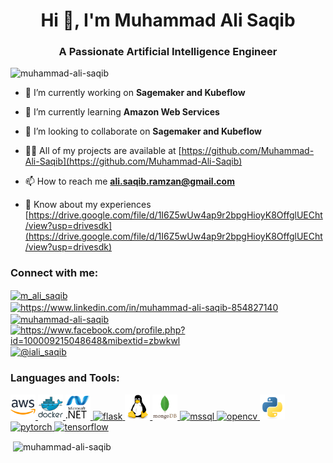 <h1 align="center">Hi 👋, I'm Muhammad Ali Saqib</h1>
<h3 align="center">A Passionate Artificial Intelligence Engineer</h3>

<p align="left"> <img src="https://komarev.com/ghpvc/?username=muhammad-ali-saqib&label=Profile%20views&color=0e75b6&style=flat" alt="muhammad-ali-saqib" /> </p>

- 🔭 I’m currently working on **Sagemaker and Kubeflow**

- 🌱 I’m currently learning **Amazon Web Services**

- 👯 I’m looking to collaborate on **Sagemaker and Kubeflow**

- 👨‍💻 All of my projects are available at [https://github.com/Muhammad-Ali-Saqib](https://github.com/Muhammad-Ali-Saqib)

- 📫 How to reach me **ali.saqib.ramzan@gmail.com**

- 📄 Know about my experiences [https://drive.google.com/file/d/1I6Z5wUw4ap9r2bpgHioyK8OffglUECht/view?usp=drivesdk](https://drive.google.com/file/d/1I6Z5wUw4ap9r2bpgHioyK8OffglUECht/view?usp=drivesdk)

<h3 align="left">Connect with me:</h3>
<p align="left">
<a href="https://twitter.com/m_ali_saqib" target="blank"><img align="center" src="https://raw.githubusercontent.com/rahuldkjain/github-profile-readme-generator/master/src/images/icons/Social/twitter.svg" alt="m_ali_saqib" height="30" width="40" /></a>
<a href="https://linkedin.com/in/https://www.linkedin.com/in/muhammad-ali-saqib-854827140" target="blank"><img align="center" src="https://raw.githubusercontent.com/rahuldkjain/github-profile-readme-generator/master/src/images/icons/Social/linked-in-alt.svg" alt="https://www.linkedin.com/in/muhammad-ali-saqib-854827140" height="30" width="40" /></a>
<a href="https://stackoverflow.com/users/muhammad-ali-saqib" target="blank"><img align="center" src="https://raw.githubusercontent.com/rahuldkjain/github-profile-readme-generator/master/src/images/icons/Social/stack-overflow.svg" alt="muhammad-ali-saqib" height="30" width="40" /></a>
<a href="https://fb.com/https://www.facebook.com/profile.php?id=100009215048648&mibextid=zbwkwl" target="blank"><img align="center" src="https://raw.githubusercontent.com/rahuldkjain/github-profile-readme-generator/master/src/images/icons/Social/facebook.svg" alt="https://www.facebook.com/profile.php?id=100009215048648&mibextid=zbwkwl" height="30" width="40" /></a>
<a href="https://instagram.com/@iali_saqib" target="blank"><img align="center" src="https://raw.githubusercontent.com/rahuldkjain/github-profile-readme-generator/master/src/images/icons/Social/instagram.svg" alt="@iali_saqib" height="30" width="40" /></a>
</p>

<h3 align="left">Languages and Tools:</h3>
<p align="left"> <a href="https://aws.amazon.com" target="_blank" rel="noreferrer"> <img src="https://raw.githubusercontent.com/devicons/devicon/master/icons/amazonwebservices/amazonwebservices-original-wordmark.svg" alt="aws" width="40" height="40"/> </a> <a href="https://www.docker.com/" target="_blank" rel="noreferrer"> <img src="https://raw.githubusercontent.com/devicons/devicon/master/icons/docker/docker-original-wordmark.svg" alt="docker" width="40" height="40"/> </a> <a href="https://dotnet.microsoft.com/" target="_blank" rel="noreferrer"> <img src="https://raw.githubusercontent.com/devicons/devicon/master/icons/dot-net/dot-net-original-wordmark.svg" alt="dotnet" width="40" height="40"/> </a> <a href="https://flask.palletsprojects.com/" target="_blank" rel="noreferrer"> <img src="https://www.vectorlogo.zone/logos/pocoo_flask/pocoo_flask-icon.svg" alt="flask" width="40" height="40"/> </a> <a href="https://www.linux.org/" target="_blank" rel="noreferrer"> <img src="https://raw.githubusercontent.com/devicons/devicon/master/icons/linux/linux-original.svg" alt="linux" width="40" height="40"/> </a> <a href="https://www.mongodb.com/" target="_blank" rel="noreferrer"> <img src="https://raw.githubusercontent.com/devicons/devicon/master/icons/mongodb/mongodb-original-wordmark.svg" alt="mongodb" width="40" height="40"/> </a> <a href="https://www.microsoft.com/en-us/sql-server" target="_blank" rel="noreferrer"> <img src="https://www.svgrepo.com/show/303229/microsoft-sql-server-logo.svg" alt="mssql" width="40" height="40"/> </a> <a href="https://opencv.org/" target="_blank" rel="noreferrer"> <img src="https://www.vectorlogo.zone/logos/opencv/opencv-icon.svg" alt="opencv" width="40" height="40"/> </a> <a href="https://www.python.org" target="_blank" rel="noreferrer"> <img src="https://raw.githubusercontent.com/devicons/devicon/master/icons/python/python-original.svg" alt="python" width="40" height="40"/> </a> <a href="https://pytorch.org/" target="_blank" rel="noreferrer"> <img src="https://www.vectorlogo.zone/logos/pytorch/pytorch-icon.svg" alt="pytorch" width="40" height="40"/> </a> <a href="https://www.tensorflow.org" target="_blank" rel="noreferrer"> <img src="https://www.vectorlogo.zone/logos/tensorflow/tensorflow-icon.svg" alt="tensorflow" width="40" height="40"/> </a> </p>

<p>&nbsp;<img align="center" src="https://github-readme-stats.vercel.app/api?username=muhammad-ali-saqib&show_icons=true&locale=en" alt="muhammad-ali-saqib" /></p>

